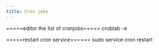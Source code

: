 ```yaml
---
title: Cron jobs
---
```


=====editor the list of cronjobs=====
  crobtab -e
  
=====restart cron service======
  sudo service cron restart
